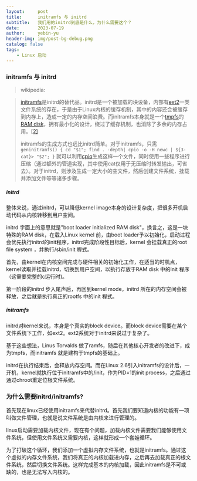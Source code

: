 ```yaml
---
layout:     post
title:      initramfs 与 initrd
subtitle:   我们用的initrd到底是什么，为什么需要这个？
date:       2023-07-19
author:     yebin-yu
header-img: img/post-bg-debug.png
catalog: false
tags:
    - Linux 启动
---
```


### initramfs 与 initrd

> wikipedia: 

> [initramfs](https://zh.wikipedia.org/w/index.php?title=Initramfs&action=edit&redlink=1)是initrd的替代品。initrd是一个被加载的块设备，内部有[ext2](https://zh.wikipedia.org/wiki/Ext2)一类文件系统的存在，于是由于Linux内核的缓存机制，其中的内容还会被缓存到内存上，造成一定的内存空间浪费。而initramfs本身就是一个[tmpfs](https://zh.wikipedia.org/wiki/Tmpfs)的[RAM disk](https://zh.wikipedia.org/wiki/RAM_disk)，拥有最小化的设计，绕过了缓存机制，也消除了多余的内存占用。[[2\]](https://zh.wikipedia.org/wiki/Initrd#cite_note-2)
>
> initramfs的生成方式也远比initrd简单。对于initramfs，只需 `geninitramfs() { cd "$1"; find . -depth| cpio -o -H newc | ${3-cat}> "$2"; }` 就可以利用[cpio](https://zh.wikipedia.org/wiki/Cpio)生成这样一个文件，同时使用一些程序进行压缩（通过额外的管道实现，其中使用cat仅用于无压缩时转发输出，可省去）。对于initrd，则涉及生成一定大小的空文件，然后创建文件系统，挂载并添加文件等等诸多步骤。

##### initrd

整体来说，通过initrd，可以降低kernel image本身的设计复杂度，把很多开机启动代码从内核转移到用户空间。

initrd 字面上的意思就是"boot loader initialized RAM disk"，换言之，这是一块特殊的RAM disk，在载入Linux kernel 前，由boot loader予以初始化，启动过程会优先执行initrd的init程序，initrd完成阶段性目标后，kernel 会挂载真正的root file system ，并执行/sbin/init 程式。

首先，由kernel在内核空间完成与硬件相关的初始化工作，在适当的时机点，kernel读取并挂载initrd，切换到用户空间，以执行存放于RAM disk 中的init 程序（这需要完整的c运行时)。

第一阶段的initrd 步入尾声后，再回到kernel mode，initrd 所在的内存空间会被释放，之后就是执行真正的rootfs 中的init 程式。

##### initramfs

initrd对kernel来说，本身是个真实的block device。而block device需要在某个文件系统下工作，如ext2。ext2系统对于initrd来说过于复杂了。

基于这些想法，Linus Torvalds 做了ramfs，随后在其他核心开发者的改进下，成为tmpfs，而initramfs 就是建构于tmpfs的基础上。

initrd在执行结束后，会释放内存空间。而在Linux 2.6引入initramfs的设计后，一开机，kernel就执行位于initramfs中的/init，作为PID=1的init process，之后通过通过chroot重定位根文件系统。




### 为什么需要initrd/initramfs?

首先现在linux已经使用initramfs来代替initrd。首先我们要知道内核的功能有一项叫做文件管理，也就是说文件系统是由内核来进行管理的。

linux启动需要加载内核文件，现在有个问题，加载内核文件需要我们能够使用文件系统，但使用文件系统又需要内核，这样就形成一个套娃循环。

为了打破这个循环，我们添加一个虚拟内存文件系统，也就是initramfs。通过这个虚拟的内存文件系统，我们将真正的内核加载进内存，之后再去加载真正的根文件系统，然后切换文件系统。这样完成基本的内核加载，因此initramfs是不可或缺的，也是无法写入内核的。

